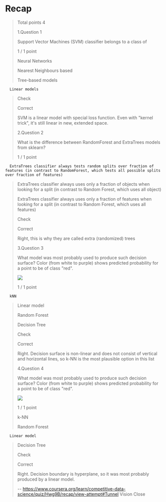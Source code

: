# Recap
> 
> Total points 4
> 
>  1.Question 1
> 
> Support Vector Machines (SVM) classifier belongs to a class of
> 
> 1 / 1 point 
> 
>  Neural Networks 
> 
>  Nearest Neighbours based 
> 
>  Tree-based models 
> 

      Linear models 
> 
> Check
> 
> Correct
> 
> SVM is a linear model with special loss function. Even with "kernel trick", it's still linear in new, extended space.
> 
>  2.Question 2
> 
> What is the difference between RandomForest and ExtraTrees models from sklearn?
> 
> 1 / 1 point 
> 

      ExtraTrees classifier always tests random splits over fraction of features (in contrast to RandomForest, which tests all possible splits over fraction of features) 
> 
>  ExtraTrees classifier always uses only a fraction of objects when looking for a split (in contrast to Random Forest, which uses all object) 
> 
>  ExtraTrees classifier always uses only a fraction of features when looking for a split (in contrast to Random Forest, which uses all features) 
> 
> Check
> 
> Correct
> 
> Right, this is why they are called extra (randomized) trees
> 
>  3.Question 3
> 
> What model was most probably used to produce such decision surface? Color (from white to purple) shows predicted probability for a point to be of class "red".
> 
> ![](https://d3c33hcgiwev3.cloudfront.net/imageAssetProxy.v1/R2mkyHqZEeeA3RJRlG3Uqg_4b7f50691fbd29a9de6749e8d9b85f2f_kNN.png?expiry=1596585600000&hmac=ecJTCaw92zTgrdNXM-lbV34aM9l5LJKkEoxp_RG9cbY)
> 
> 1 / 1 point 
> 

      kNN 
> 
>  Linear model 
> 
>  Random Forest 
> 
>  Decision Tree 
> 
> Check
> 
> Correct
> 
> Right. Decision surface is non-linear and does not consist of vertical and horizontal lines, so k-NN is the most plausible option in this list
> 
>  4.Question 4
> 
> What model was most probably used to produce such decision surface? Color (from white to purple) shows predicted probability for a point to be of class "red".
> 
> ![](https://d3c33hcgiwev3.cloudfront.net/imageAssetProxy.v1/VzLHu3qZEeeJIwrF5BVsIg_503dd71bd77d8526239ec6c194fed45a_logreg.png?expiry=1596585600000&hmac=lFVL8ldeGW2zFFtNOeO6n1BjMMcQz3ofIAuVx5jQK8M)
> 
> 1 / 1 point 
> 
>  k-NN 
> 
>  Random Forest 
> 

      Linear model 
> 
>  Decision Tree 
> 
> Check
> 
> Correct
> 
> Right. Decision boundary is hyperplane, so it was most probably produced by a linear model.
>
> -- https://www.coursera.org/learn/competitive-data-science/quiz/Hwg9B/recap/view-attempt#Tunnel Vision Close
